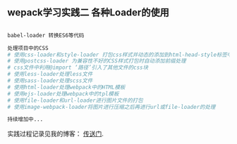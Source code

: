 ## wepack学习实践二 各种Loader的使用


``` bash

babel-loader 转换ES6等代码

处理项目中的CSS 
# 使用css-loader和style-loader 打包css样式并动态的添加到html-head-style标签中
# 使用postcss-loader 为兼容性不好的CSS样式打包时自动添加前缀处理
# css文件中利用@import ‘路径’引入了其他文件的css块
# 使用less-loader处理less文件
# 使用sass-loader处理scss文件
# 使用html-loader处理webpack中的HTML模板
# 使用ejs-loader处理webpack中的tpl模板 
# 使用file-loader和url-loader进行图片文件的打包
# 使用image-webpack-loader将图片进行压缩之后再进行url或file-loader的处理

持续增加中...

```


实践过程记录见我的博客： [传送门](https://blog.csdn.net/m0_37747665).

